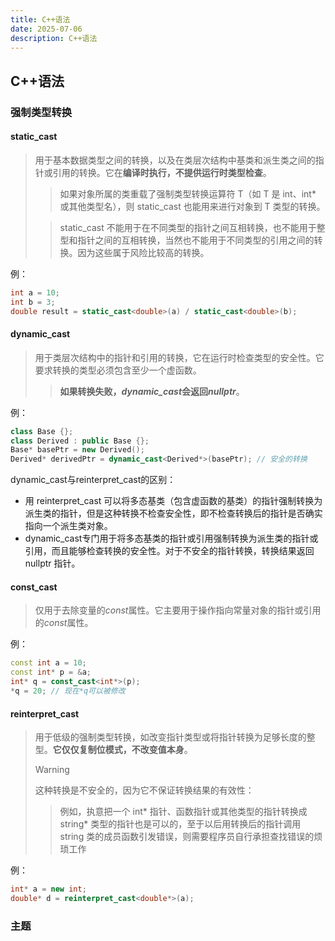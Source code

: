 ```yaml
---
title: C++语法
date: 2025-07-06
description: C++语法
---
```


## C++语法
### 强制类型转换

#### static_cast

> 用于基本数据类型之间的转换，以及在类层次结构中基类和派生类之间的指针或引用的转换。它在**编译时执行，不提供运行时类型检查**。
>
> > 如果对象所属的类重载了强制类型转换运算符 T（如 T 是 int、int* 或其他类型名），则 static_cast 也能用来进行对象到 T 类型的转换。
>
> > static_cast 不能用于在不同类型的指针之间互相转换，也不能用于整型和指针之间的互相转换，当然也不能用于不同类型的引用之间的转换。因为这些属于风险比较高的转换。

例：

```cpp
int a = 10;
int b = 3;
double result = static_cast<double>(a) / static_cast<double>(b);
```

#### dynamic_cast

> 用于类层次结构中的指针和引用的转换，它在运行时检查类型的安全性。它要求转换的类型必须包含至少一个虚函数。
>
> > **如果转换失败，*dynamic_cast*会返回*nullptr***。

例：

```cpp
class Base {};
class Derived : public Base {};
Base* basePtr = new Derived();
Derived* derivedPtr = dynamic_cast<Derived*>(basePtr); // 安全的转换
```

dynamic_cast与reinterpret_cast的区别：

- 用 reinterpret_cast 可以将多态基类（包含虚函数的基类）的指针强制转换为派生类的指针，但是这种转换不检查安全性，即不检查转换后的指针是否确实指向一个派生类对象。
- dynamic_cast专门用于将多态基类的指针或引用强制转换为派生类的指针或引用，而且能够检查转换的安全性。对于不安全的指针转换，转换结果返回 nullptr 指针。

#### const_cast

> 仅用于去除变量的*const*属性。它主要用于操作指向常量对象的指针或引用的*const*属性。

例：

```cpp
const int a = 10;
const int* p = &a;
int* q = const_cast<int*>(p);
*q = 20; // 现在*q可以被修改
```

#### reinterpret_cast

> 用于低级的强制类型转换，如改变指针类型或将指针转换为足够长度的整型。**它仅仅复制位模式，不改变值本身**。
>
> > [!warning]
> >
> > 这种转换是不安全的，因为它不保证转换结果的有效性：
> >
> > > 例如，执意把一个 int* 指针、函数指针或其他类型的指针转换成 string* 类型的指针也是可以的，至于以后用转换后的指针调用 string 类的成员函数引发错误，则需要程序员自行承担查找错误的烦琐工作

例：

```cpp
int* a = new int;
double* d = reinterpret_cast<double*>(a);
```

### 主题
